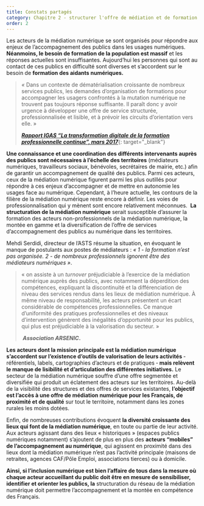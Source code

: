 ```yaml
---
title: Constats partagés
category: Chapitre 2 - structurer l'offre de médiation et de formation au numérique
order: 2
---
```


Les acteurs de la m&eacute;diation num&eacute;rique se sont organis&eacute;s pour r&eacute;pondre aux enjeux de l’accompagnement des publics dans les usages num&eacute;riques. **N&eacute;anmoins, le besoin de formation de la population est massif** et les r&eacute;ponses actuelles sont insuffisantes. Aujourd’hui les personnes qui sont au contact de ces publics en difficult&eacute; sont diverses et s’accordent sur le besoin de **formation des aidants num&eacute;riques.**

> *&laquo;* Dans un contexte de d&eacute;mat&eacute;rialisation croissante de nombreux services publics, les demandes d’organisation de formations pour accompagner les usagers confront&eacute;s &agrave; la mutation num&eacute;rique ne trouvent pas toujours r&eacute;ponse suffisante. Il para&icirc;t donc y avoir urgence &agrave; d&eacute;velopper une offre de service structur&eacute;e, professionnalis&eacute;e et lisible, et &agrave; pr&eacute;voir les circuits d’orientation vers elle. &raquo;
>
>
> [***Rapport IGAS “La transformation digitale de la formation professionnelle continue”, mars 2017***](http://www.igas.gouv.fr/spip.php?article607){: target="_blank"}

**Une connaissance et une coordination des diff&eacute;rents intervenants aupr&egrave;s des publics sont n&eacute;cessaires &agrave; l’&eacute;chelle des territoires** (m&eacute;diateurs num&eacute;riques, travailleurs sociaux, b&eacute;n&eacute;voles, secr&eacute;taires de mairie, etc.) afin de garantir un accompagnement de qualit&eacute; des publics. Parmi ces acteurs, ceux de la m&eacute;diation num&eacute;rique figurent parmi les plus outill&eacute;s pour r&eacute;pondre &agrave; ces enjeux d’accompagner et de mettre en autonomie les usages face au num&eacute;rique. Cependant, &agrave; l’heure actuelle, les contours de la fili&egrave;re de la m&eacute;diation num&eacute;rique reste encore &agrave; d&eacute;finir. Les voies de professionnalisation qui y m&egrave;nent sont encore relativement m&eacute;connues.&nbsp; **La structuration de la m&eacute;diation num&eacute;rique** serait susceptible d’assurer la formation des acteurs non-professionnels de la m&eacute;diation num&eacute;rique, la mont&eacute;e en gamme et la diversification de l’offre de services d’accompagnement des publics au num&eacute;rique dans les territoires.

Mehdi Serdidi, directeur de l’ASTS r&eacute;sume la situation, en &eacute;voquant le manque de postulants aux postes de m&eacute;diateurs : *&laquo; 1 - la formation n’est pas organis&eacute;e. 2 - de nombreux professionnels ignorent &ecirc;tre des m&eacute;diateurs num&eacute;riques &raquo;*.

> &laquo; on assiste &agrave; un *turnover* pr&eacute;judiciable &agrave; l’exercice de la m&eacute;diation num&eacute;rique aupr&egrave;s des publics, avec notamment la d&eacute;perdition des comp&eacute;tences, expliquant la discontinuit&eacute; et la diff&eacute;renciation de niveau des services rendus dans les lieux de m&eacute;diation num&eacute;rique. &Agrave; m&ecirc;me niveau de responsabilit&eacute;, les acteurs pr&eacute;sentent un &eacute;cart consid&eacute;rable de comp&eacute;tences professionnelles. Ce manque d’uniformit&eacute; des pratiques professionnelles et des niveaux d’intervention g&eacute;n&egrave;rent des in&eacute;galit&eacute;s d’opportunit&eacute; pour les publics, qui plus est pr&eacute;judiciable &agrave; la valorisation du secteur. &raquo;
>
>
> ***&nbsp;Association ARSENIC*.**

**Les acteurs dont la mission principale est la m&eacute;diation num&eacute;rique s’accordent sur l’existence d’outils de valorisation de leurs activit&eacute;s** ‑ r&eacute;f&eacute;rentiels, labels, cartographies d’acteurs et de pratiques ‑ **mais rel&egrave;vent le manque de lisibilit&eacute; et d’articulation des diff&eacute;rentes initiatives.** Le secteur de la m&eacute;diation num&eacute;rique souffre d’une offre segment&eacute;e et diversifi&eacute;e qui produit un &eacute;clatement des acteurs sur les territoires. Au-del&agrave; de la visibilit&eacute; des structures et des offres de services existantes, **l’objectif est l’acc&egrave;s &agrave; une offre de m&eacute;diation num&eacute;rique pour les Fran&ccedil;ais, de proximit&eacute; et de qualit&eacute;** sur tout le territoire, notamment dans les zones rurales les moins dot&eacute;es.

Enfin, de nombreuses contributions &eacute;voquent **la diversit&eacute; croissante des lieux qui font de la m&eacute;diation num&eacute;rique**, en toute ou partie de leur activit&eacute;. Aux acteurs agissant dans des lieux &laquo; historiques &raquo; (espaces publics num&eacute;riques notamment) s’ajoutent de plus en plus des **acteurs “mobiles” de l’accompagnement au num&eacute;rique**, qui agissent en proximit&eacute; dans des lieux dont la m&eacute;diation num&eacute;rique n’est pas l’activit&eacute; principale (maisons de retraites, agences CAF/P&ocirc;le Emploi, associations tierces) ou &agrave; domicile.

**Ainsi, si l’inclusion num&eacute;rique est bien l’affaire de tous dans la mesure o&ugrave; chaque acteur accueillant du public doit &ecirc;tre en mesure de sensibiliser, identifier et orienter les publics, la** structuration du r&eacute;seau de la m&eacute;diation num&eacute;rique doit permettre l’accompagnement et la mont&eacute;e en comp&eacute;tence des Fran&ccedil;ais.